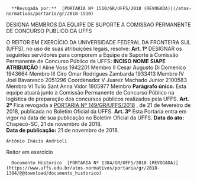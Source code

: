       **Revogada por:**  [PORTARIA Nº 1510/GR/UFFS/2018 (REVOGADA)](/atos-normativos/portaria/gr/2018-1510) 

   DESIGNA MEMBROS DA EQUIPE DE SUPORTE A COMISSAO PERMANENTE DE CONCURSO PUBLICO DA UFFS  

 O REITOR EM EXERCÍCIO DA UNIVERSIDADE FEDERAL DA FRONTEIRA SUL (UFFS), no uso de suas atribuições legais, resolve:   **Art. 1º** DESIGNAR os seguintes servidores para comporem a Equipe de Suporte à Comissão Permanente de Concurso Público da UFFS:     **INCISO**    **NOME**    **SIAPE**    **ATRIBUIÇÃO**      I   Aline Voss   1942201   Membro     II   Cesar Augusto Di Domenico   1943664   Membro     III   Ciro Omar Rodrigues Zambarda   1933413   Membro     IV   Joel Bavaresco   2051296   Coordenador     V   Juarez Machado Junior   2100583   Membro     VI   Tulio Sant Anna Vidor   1905977   Membro     **Parágrafo único.** Esta equipe atuará junto à Comissão Permanente de Concurso Público na logística de preparação dos concursos públicos realizados pela UFFS.   **Art. 2º** Fica revogada a [PORTARIA Nº 149/GR/UFFS/2018](https://www.uffs.edu.br/atos-normativos/portaria/gr/2018-0149)  , de 21 de fevereiro de 2018, publicada no Boletim Oficial da UFFS.   **Art. 3º** Esta Portaria entra em vigor na data de sua publicação no Boletim Oficial da UFFS.      **Data do ato:** Chapecó-SC, 21 de novembro de 2018.   
 **Data de publicação:**  21 de novembro de 2018. 

    Antônio Inácio Andrioli   
 Reitor em exercício 

      Documento Histórico  [PORTARIA Nº 1384/GR/UFFS/2018 (REVOGADA)](https://www.uffs.edu.br/atos-normativos/portaria/gr/2018-1384/@@download/documento_historico)     
      